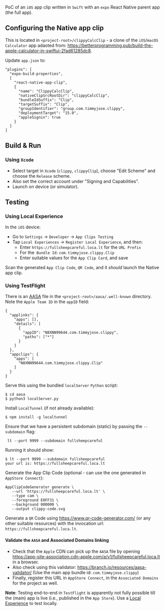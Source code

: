 PoC of an `iOS` app clip written in `Swift` with an `expo` React Native parent app (the full app).

## Configuring the Native app clip

This is located in `<project-root>/clippyCalcClip` - a clone of the `iOS`/`macOS` `Calculator` app
adaoted from: https://betterprogramming.pub/build-the-apple-calculator-in-swiftui-2fad61285dc8.

Update `app.json` to:

```
"plugins": [
  "expo-build-properties",
  [
    "react-native-app-clip",
    {
      "name": "ClippyCalcClip",
      "nativeClipSrcRootDir": "clippyCalcClip",
      "bundleIdSuffix": "Clip",
      "targetSuffix": "Clip",
      "groupIdentifier": "group.com.timmyjose.clippy",
      "deploymentTarget": "15.0",
      "appleSignin": true
    }
  ]
]

```


## Build & Run

### Using `Xcode`

* Select target in `Xcode` (`clippy`, `clippyClip`), choose "Edit Scheme" and choose the `Release` scheme.
* Also set the correct account under "Signing and Capabilities".
* Launch on device (or simulator).


## Testing 

### Using Local Experience

In the `iOS` device:

* Go to `Settings` -> `Developer` -> `App Clips Testing`
* Tap `Local Experiences` -> `Register Local Experience`, and then:
  * Enter `https://fullsheepcareful.loca.lt` for the `URL Prefix`
  * For the` Bundle Id`: `com.timmyjose.clippy.Clip`
  * Enter suitable values for the `App Clip Card`, and save

Scan the generated `App Clip Code`, `QR Code`, and it *should* launch the Native app clip.


### Using TestFlight

There is an [AASA](https://developer.apple.com/documentation/xcode/supporting-associated-domains) file in the `<project-root>/aasa/.well-known` directory. Note the `Apple Team ID` in the `appID` field:

```
{
  "applinks": {
    "apps": [],
    "details": [
      {
        "appID": "N8XNN99644.com.timmyjose.clippy",
        "paths": ["*"]
      }
    ]
  },
  "appclips": {
    "apps": [
      "N8XNN99644.com.timmyjose.clippy.Clip"
    ]
  }
}
```

Serve this using the bundled `localServer` `Python` script:

```
$ cd aasa
$ python3 localServer.py
```

Install `LocalTunnel` (if not already available):

```
$ npm install -g localtunnel
```

Ensure that we have a persistent subdomain (static) by passing the `--subdomain` flag:

```
 lt --port 9999 --subdomain fullsheepcareful
 ```

 Running it should show:

 ```
$ lt --port 9999 --subdomain fullsheepcareful
your url is: https://fullsheepcareful.loca.lt
 ```

Generate the App Clip Code (optional - can use the one generated in `AppStore Connect`):

 ```
AppClipCodeGenerator generate \
    --url 'https://fullsheepcareful.loca.lt' \
    --type cam \
    --foreground E0FF31 \
    --background 000000 \
    --output clippy-code.svg
```

Generate a `QR` Code using https://www.qr-code-generator.com/ (or any other suitable resources) with the invocation url: `https://fullsheepcareful.loca.lt`.

#### Validate the `AASA` and Associated Domains linking

* Check that the `Apple` CDN can pick up the `AASA` file by opening https://app-site-association.cdn-apple.com/a/v1/fullsheepcareful.loca.lt in a browser.
* Also check using this validator: https://branch.io/resources/aasa-validator/
  (Use the main app bundle id: `com.timmyjose.clippy`)
* Finally, register this URL in `AppStore Connect`, in the `Associated Domains` for the project as well.


**Note**: Testing end-to-end in `TestFlight` is apparently not fully possible till the (main) app is live (i.e., published in the `App Store`).
          Use a [Local Experience](#using-local-experience) to test locally.
